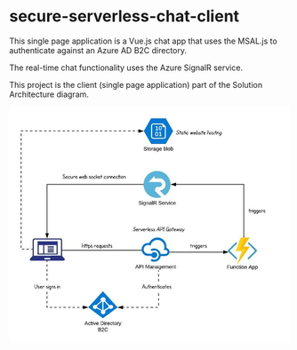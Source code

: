 # secure-serverless-chat-client

This single page application is a Vue.js chat app that uses the MSAL.js to authenticate against an Azure AD B2C directory.

The real-time chat functionality uses the Azure SignalR service.

This project is the client (single page application) part of the Solution Architecture diagram.

![](https://github.com/mattburrell/secure-serverless-chat-client/blob/master/Secure%20Serverless%20Chat.jpeg)
